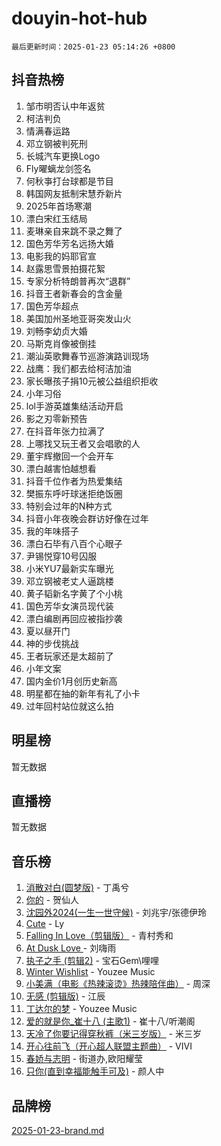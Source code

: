 # douyin-hot-hub

`最后更新时间：2025-01-23 05:14:26 +0800`

## 抖音热榜

1. 邹市明否认中年返贫
1. 柯洁判负
1. 情满春运路
1. 邓立钢被判死刑
1. 长城汽车更换Logo
1. Fly曜螭龙剑签名
1. 何秋亊打台球都是节目
1. 韩国网友抵制宋慧乔新片
1. 2025年首场寒潮
1. 漂白宋红玉结局
1. 麦琳亲自来跳不录之舞了
1. 国色芳华芳名远扬大婚
1. 电影我的妈耶官宣
1. 赵露思雪景拍摄花絮
1. 专家分析特朗普再次“退群”
1. 抖音王者新春会的含金量
1. 国色芳华超点
1. 美国加州圣地亚哥突发山火
1. 刘畅李幼贞大婚
1. 马斯克肖像被倒挂
1. 潮汕英歌舞春节巡游演路训现场
1. 战鹰：我们都去给柯洁加油
1. 家长曝孩子捐10元被公益组织拒收
1. 小年习俗
1. lol手游英雄集结活动开启
1. 影之刃零新预告
1. 在抖音年张力拉满了
1. 上哪找又玩王者又会唱歌的人
1. 董宇辉撤回一个会开车
1. 漂白越害怕越想看
1. 抖音千位作者为热爱集结
1. 樊振东呼吁球迷拒绝饭圈
1. 特别会过年的N种方式
1. 抖音小年夜晚会群访好像在过年
1. 我的年味搭子
1. 漂白石毕有八百个心眼子
1. 尹锡悦穿10号囚服
1. 小米YU7最新实车曝光
1. 邓立钢被老丈人逼跳楼
1. 黄子韬新名字黄了个小桃
1. 国色芳华女演员现代装
1. 漂白编剧再回应被指抄袭
1. 夏以昼开门
1. 神的步伐挑战
1. 王者玩家还是太超前了
1. 小年文案
1. 国内金价1月创历史新高
1. 明星都在抽的新年有礼了小卡
1. 过年回村站位就这么拍

## 明星榜

暂无数据

## 直播榜

暂无数据

## 音乐榜

1. [消散对白(圆梦版)](https://sf5-hl-cdn-tos.douyinstatic.com/obj/tos-cn-ve-2774/og4jB5I5IizzoZVAAAzWgBMAsMDWoArfwBOiFs) - 丁禹兮
1. [你的](https://sf5-hl-cdn-tos.douyinstatic.com/obj/tos-cn-ve-2774/oYuIeKf42jB7sEV6B2upMdpYAgfrQWj0FeRegh) - 贺仙人
1. [沈园外2024(一生一世守候)](https://sf3-cdn-tos.douyinstatic.com/obj/tos-cn-ve-2774/oAIYMHGCmKaYKFDd6FZBf9AfMfx1eErAAEJAFH) - 刘兆宇/张德伊玲
1. [Cute](https://sf5-hl-cdn-tos.douyinstatic.com/obj/tos-cn-ve-2774/o4IbIzHWKAAB4wsS5qMBRiiAlEBGTpQRNfFvuo) - Ly
1. [Falling In Love（剪辑版）](https://sf5-hl-cdn-tos.douyinstatic.com/obj/tos-cn-ve-2774/o8ajpA8zzgBPahbBIO8AcKGBLJezFCRd1wfP9f) - 青村秀和
1. [ At Dusk  Love ](https://sf5-hl-cdn-tos.douyinstatic.com/obj/tos-cn-ve-2774/o8CrpCf5CaYgI4ZrtQgMQAFEfuGqNnRSDQAPBc) - 刘嗨雨
1. [执子之手 (剪辑2)](https://sf5-hl-cdn-tos.douyinstatic.com/obj/tos-cn-ve-2774/oUoZLQjCc31XzqsBnBQUNgeKtYPBcgbFDwtfcu) - 宝石Gem\哩哩
1. [Winter Wishlist](https://sf5-hl-cdn-tos.douyinstatic.com/obj/tos-cn-ve-2774/oIIgUOeamCFCVAzxN6MFRLIBlLGpUqQxeeHrLE) - Youzee Music
1. [小美满（电影《热辣滚烫》热辣陪伴曲）](https://sf5-hl-cdn-tos.douyinstatic.com/obj/tos-cn-ve-2774/o0GAn2lSgfZIDUgtevCGDQYnFg4CwnrBaxbTZL) - 周深
1. [无感 (剪辑版)](https://sf5-hl-cdn-tos.douyinstatic.com/obj/tos-cn-ve-2774/o0eIsUzJBDlQaQFC5OFlgbMEZC1TFYBftOBn6p) - 江辰
1. [丁达尔的梦](https://sf5-hl-cdn-tos.douyinstatic.com/obj/tos-cn-ve-2774/oMU3WirUZBVQkAC9ccG5P2IQirziZM2RTInUY) - Youzee Music
1. [爱的就是你_崔十八 (主歌1)](https://sf6-cdn-tos.douyinstatic.com/obj/tos-cn-ve-2774/oI5BO5DhFZ6UTcNCnZaOCBLtZ7WIMQGfgnXf5E) - 崔十八/听潮阁
1. [天冷了你要记得穿秋裤（米三岁版）](https://sf6-cdn-tos.douyinstatic.com/obj/tos-cn-ve-2774/oQlIwVIDWiZ6BQilAorS7MA0AgCkQDvcZAdm1) - 米三岁
1. [开心往前飞（开心超人联盟主题曲）](https://sf5-hl-cdn-tos.douyinstatic.com/obj/tos-cn-ve-2774/9d8fb7c82cf1421fb93a9fe925275e0a) - VIVI
1. [春娇与志明](https://sf5-hl-cdn-tos.douyinstatic.com/obj/tos-cn-ve-2774/e530d8fceb7044b39707d7f9ff54add1) - 街道办,欧阳耀莹
1. [只你(直到幸福能触手可及)](https://sf6-cdn-tos.douyinstatic.com/obj/tos-cn-ve-2774/o0lBkRDzFTeaVSUz3ZZSCBVtZ5DIMQGfgmEAuE) - 颜人中

## 品牌榜

[2025-01-23-brand.md](2025-01-23-brand.md)

